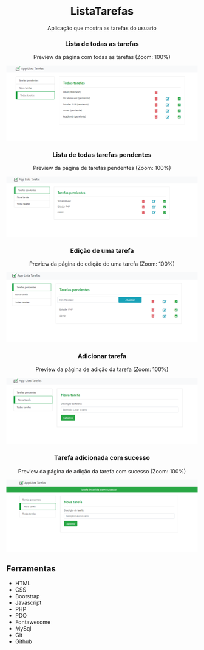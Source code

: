 <h1 align="center"> ListaTarefas </h1>

<p align="center">Aplicação que mostra as tarefas do usuario</p>

<h3 align="center">Lista de todas as tarefas</h3>
<p align="center">Preview da página com todas as tarefas (Zoom: 100%)</p>
<img src="/public/img/ListaTarefas-Todas-Preview.png">

<h3 align="center">Lista de todas tarefas pendentes</h3>
<p align="center">Preview da página de tarefas pendentes (Zoom: 100%)</p>
<img src="/public/img/ListaTarefas-Pendentes-Preview.png">

<h3 align="center">Edição de uma tarefa</h3>
<p align="center">Preview da página de edição de uma tarefa (Zoom: 100%)</p>
<img src="/public/img/ListaTarefas-Pendentes-Editar-Preview.png">

<h3 align="center">Adicionar tarefa</h3>
<p align="center">Preview da página de adição da tarefa (Zoom: 100%)</p>
<img src="/public/img/ListaTarefas-Adicionar-Preview.png">

<h3 align="center">Tarefa adicionada com sucesso</h3>
<p align="center">Preview da página de adição da tarefa com sucesso (Zoom: 100%)</p>
<img src="/public/img/ListaTarefas-Adicionar-Sucesso-Preview.png">

## Ferramentas

- HTML
- CSS
- Bootstrap
- Javascript
- PHP
- PDO
- Fontawesome
- MySql
- Git
- Github
